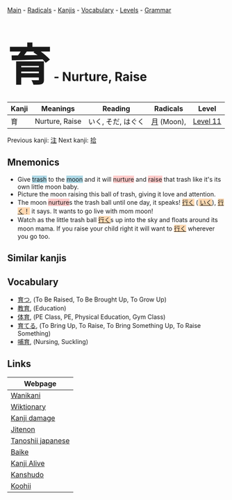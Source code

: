 <style> bigfont {font-size: 100px}</style>
[Main](../index.md) -
[Radicals](../radicals.md) -
[Kanjis](../kanjis.md) -
[Vocabulary](../vocabulary.md) -
[Levels](../levels.md) -
[Grammar](../grammar.md)
# <bigfont> 育</bigfont> - Nurture, Raise 

| Kanji | Meanings | Reading | Radicals | Level |
| --- | --- | --- | --- | --- |
| 育 | Nurture, Raise | いく, そだ, はぐく | [月](../radicals/月.md) (Moon),  | [Level 11](../levels/wk_level11.md) |

Previous kanji: [注](注.md) Next kanji: [拾](拾.md) 

## Mnemonics
 * Give <span style="background-color:#ADD8E6"> trash</span> to the <span style="background-color:#ADD8E6"> moon</span> and it will <span style="background-color:#ffcccb"> nurture</span> and <span style="background-color:#ffcccb"> raise</span> that trash like it's its own little moon baby.
* Picture the moon raising this ball of trash, giving it love and attention.
* The moon <span style="background-color:#ffcccb"> nurture</span>s the trash ball until one day, it speaks! <span style="background-color:#ffcccb"> <span style="background-color:#fed8b1"> [行く](https://jisho.org/search/行く)</span></span> (<span style="background-color:#fed8b1"> [いく](https://jisho.org/search/いく)</span>), <span style="background-color:#fed8b1"> [行く](https://jisho.org/search/行く)！</span> it says. It wants to go live with mom moon!
* Watch as the little trash ball <span style="background-color:#fed8b1"> [行く](https://jisho.org/search/行く)</span>s up into the sky and floats around its moon mama. If you raise your child right it will want to <span style="background-color:#fed8b1"> [行く](https://jisho.org/search/行く)</span> wherever you go too.


## Similar kanjis
 


## Vocabulary
 * [育つ](../vocabulary/育.md), (To Be Raised, To Be Brought Up, To Grow Up)
* [教育](../vocabulary/育.md), (Education)
* [体育](../vocabulary/育.md), (PE Class, PE, Physical Education, Gym Class)
* [育てる](../vocabulary/育.md), (To Bring Up, To Raise, To Bring Something Up, To Raise Something)
* [哺育](../vocabulary/育.md), (Nursing, Suckling)



## Links 

| Webpage |
| --- |
| [Wanikani          ](https://www.wanikani.com/kanji/育) |
| [Wiktionary        ](https://en.wiktionary.org/wiki/育) |
| [Kanji damage      ](http://www.kanjidamage.com/kanji/search?utf8=✓&q=育) |
| [Jitenon           ](https://jitenon.com/kanji/育) |
| [Tanoshii japanese ](https://www.tanoshiijapanese.com/dictionary/kanji.cfm?k=育) |
| [Baike             ](https://baike.baidu.com/item/育) |
| [Kanji Alive       ](https://app.kanjialive.com/育) |
| [Kanshudo          ](https://www.kanshudo.com/searchmn?q=育) |
| [Koohii            ](https://kanji.koohii.com/study/kanji/育) |
